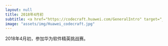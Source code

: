 ```yaml
---
layout: null
title: 2018年4月初
subtitle: <a href="https://codecraft.huawei.com/GeneralIntro" target="_blank"> 华为软件精英挑战赛 </a>
image: "assets/img/Huawei_codecraft.jpg"
---
```

2018年4月初，参加华为软件精英挑战赛。